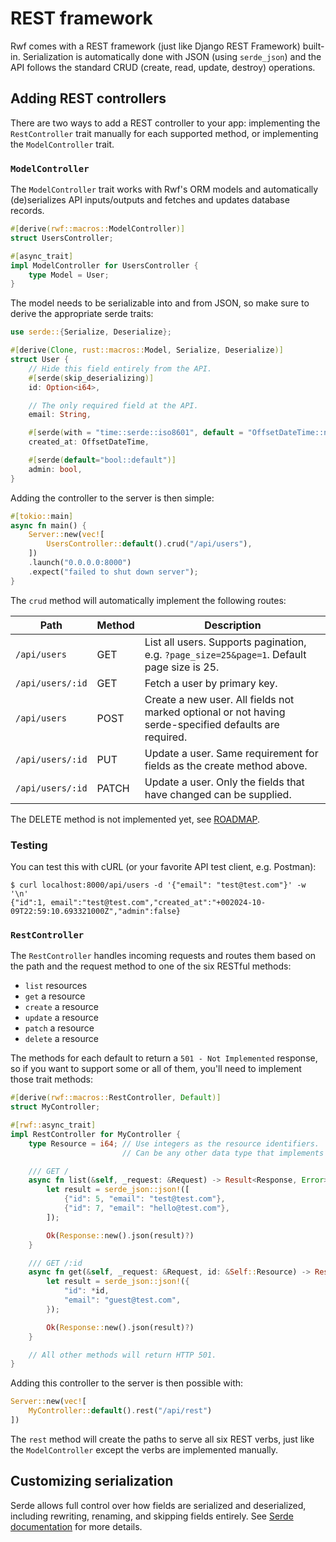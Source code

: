 
# REST framework

Rwf comes with a REST framework (just like Django REST Framework) built-in. Serialization is automatically done with JSON (using `serde_json`) and the API follows the standard CRUD (create, read, update, destroy) operations.

## Adding REST controllers

There are two ways to add a REST controller to your app: implementing the `RestController` trait manually for each supported method, or implementing the `ModelController` trait.

### `ModelController`

The `ModelController` trait works with Rwf's ORM models and automatically (de)serializes API inputs/outputs and fetches and updates database records.

```rust
#[derive(rwf::macros::ModelController)]
struct UsersController;

#[async_trait]
impl ModelController for UsersController {
    type Model = User;
}
```

The model needs to be serializable into and from JSON, so make sure to derive the appropriate serde traits:

```rust
use serde::{Serialize, Deserialize};

#[derive(Clone, rust::macros::Model, Serialize, Deserialize)]
struct User {
    // Hide this field entirely from the API.
    #[serde(skip_deserializing)]
    id: Option<i64>,

    // The only required field at the API.
    email: String,

    #[serde(with = "time::serde::iso8601", default = "OffsetDateTime::now_utc")]
    created_at: OffsetDateTime,

    #[serde(default="bool::default")]
    admin: bool,
}
```

Adding the controller to the server is then simple:

```rust
#[tokio::main]
async fn main() {
    Server::new(vec![
        UsersController::default().crud("/api/users"),
    ])
    .launch("0.0.0.0:8000")
    .expect("failed to shut down server");
}
```

The `crud` method will automatically implement the following routes:

| Path | Method | Description |
|------|--------|-------------|
| `/api/users` | GET | List all users. Supports pagination, e.g. `?page_size=25&page=1`. Default page size is 25.|
| `/api/users/:id` | GET | Fetch a user by primary key. |
| `/api/users`| POST | Create a new user. All fields not marked optional or not having serde-specified defaults are required. |
| `/api/users/:id` | PUT | Update a user. Same requirement for fields as the create method above. |
| `/api/users/:id` | PATCH | Update a user. Only the fields that have changed can be supplied. |


The DELETE method is not implemented yet, see [ROADMAP](/ROADMAP.md).

### Testing

You can test this with cURL (or your favorite API test client, e.g. Postman):

```
$ curl localhost:8000/api/users -d '{"email": "test@test.com"}' -w '\n'
{"id":1, email":"test@test.com","created_at":"+002024-10-09T22:59:10.693321000Z","admin":false}
```

### `RestController`

The `RestController` handles incoming requests and routes them based on the path and the request method to one of the six RESTful methods:

- `list` resources
- `get` a resource
- `create` a resource
- `update` a resource
- `patch` a resource
- `delete` a resource

The methods for each default to return a `501 - Not Implemented` response, so if you want to support some or all of them, you'll need to implement those trait methods:

```rust
#[derive(rwf::macros::RestController, Default)]
struct MyController;

#[rwf::async_trait]
impl RestController for MyController {
    type Resource = i64; // Use integers as the resource identifiers.
                         // Can be any other data type that implements `rwf::controller::ToParameter` trait.

    /// GET /
    async fn list(&self, _request: &Request) -> Result<Response, Error> {
        let result = serde_json::json!([
            {"id": 5, "email": "test@test.com"},
            {"id": 7, "email": "hello@test.com"},
        ]);

        Ok(Response::new().json(result)?)
    }

    /// GET /:id
    async fn get(&self, _request: &Request, id: &Self::Resource) -> Result<Response, Error> {
        let result = serde_json::json!({
            "id": *id,
            "email": "guest@test.com",
        });

        Ok(Response::new().json(result)?)
    }

    // All other methods will return HTTP 501.
}
```

Adding this controller to the server is then possible with:

```rust
Server::new(vec![
    MyController::default().rest("/api/rest")
])
```

The `rest` method will create the paths to serve all six REST verbs, just like the `ModelController` except the verbs are implemented manually.

## Customizing serialization

Serde allows full control over how fields are serialized and deserialized, including rewriting, renaming, and skipping fields entirely. See [Serde documentation](https://serde.rs/field-attrs.html) for more details.
